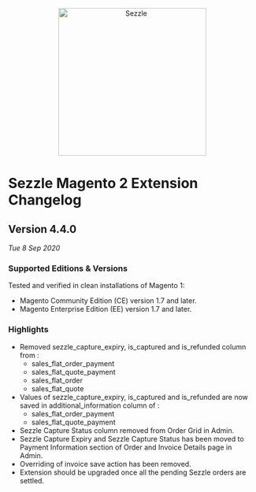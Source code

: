 <div align="center">
    <a href="https://sezzle.com">
        <img src="https://media.sezzle.com/branding/2.0/Sezzle_Logo_FullColor.svg" width="300px" alt="Sezzle" />
    </a>
</div>

# Sezzle Magento 2 Extension Changelog

## Version 4.4.0

_Tue 8 Sep 2020_

### Supported Editions & Versions

Tested and verified in clean installations of Magento 1:

- Magento Community Edition (CE) version 1.7 and later.
- Magento Enterprise Edition (EE) version 1.7 and later.

### Highlights

- Removed sezzle_capture_expiry, is_captured and is_refunded column from :
    - sales_flat_order_payment
    - sales_flat_quote_payment
    - sales_flat_order
    - sales_flat_quote
- Values of sezzle_capture_expiry, is_captured and is_refunded are now saved in additional_information column of :
    - sales_flat_order_payment
    - sales_flat_quote_payment
- Sezzle Capture Status column removed from Order Grid in Admin.
- Sezzle Capture Expiry and Sezzle Capture Status has been moved to Payment Information section of Order and Invoice Details page in Admin.
- Overriding of invoice save action has been removed.
- Extension should be upgraded once all the pending Sezzle orders are settled.
